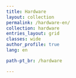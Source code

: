 ```yaml
---
title: Hardware
layout: collection
permalink: /hardware-en/
collection: hardware
entries_layout: grid
classes: wide
author_profile: true
lang: en

path-pt_br: /hardware

---
```

